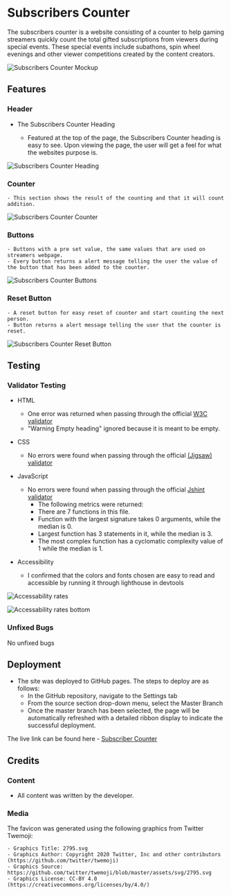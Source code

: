 # Subscribers Counter

The subscribers counter is a website consisting of a counter to help gaming streamers quickly count the total gifted subscriptions from viewers during special events.
These special events include subathons, spin wheel evenings and other viewer competitions created by the content creators.

![Subscribers Counter Mockup](https://fekadon.github.io/subscribers-counter/media/subscriber_counter_mockup.png)

## Features

### Header

- The Subscribers Counter Heading

    - Featured at the top of the page, the Subscribers Counter heading is easy to see. Upon viewing the page, the user will get a feel for what the websites purpose is.

![Subscribers Counter Heading](https://fekadon.github.io/subscribers-counter/media/subscriber_counter_heading.png)

### Counter

    - This section shows the result of the counting and that it will count addition.

![Subscribers Counter Counter](https://fekadon.github.io/subscribers-counter/media/subscribers_counter_counter.png)

### Buttons

    - Buttons with a pre set value, the same values that are used on streamers webpage.
    - Every button returns a alert message telling the user the value of the button that has been added to the counter.

![Subscribers Counter Buttons](https://fekadon.github.io/subscribers-counter/media/subscribers_counter_buttons.png)

### Reset Button

    - A reset button for easy reset of counter and start counting the next person.
    - Button returns a alert message telling the user that the counter is reset.

![Subscribers Counter Reset Button](https://fekadon.github.io/subscribers-counter/media/subscribers_counter_reset.png)

## Testing

### Validator Testing

- HTML
    - One error was returned when passing through the official [W3C validator](https://validator.w3.org/nu/?doc=https%3A%2F%2Ffekadon.github.io%2Fsubscribers-counter%2F)
    - "Warning Empty heading" ignored because it is meant to be empty.

- CSS
    - No errors were found when passing through the official [(Jigsaw) validator](http://jigsaw.w3.org/css-validator/validator?lang=sv&profile=css3svg&uri=https%3A%2F%2Ffekadon.github.io%2Fsubscribers-counter%2F&usermedium=all&vextwarning=&warning=1)

- JavaScript
    - No errors were found when passing through the official [Jshint validator](https://jshint.com/)
        - The following metrics were returned:
        - There are 7 functions in this file.
        - Function with the largest signature takes 0 arguments, while the median is 0.
        - Largest function has 3 statements in it, while the median is 3.
        - The most complex function has a cyclomatic complexity value of 1 while the median is 1.

- Accessibility
    - I confirmed that the colors and fonts chosen are easy to read and accessible by running it through lighthouse in devtools

![Accessability rates](https://fekadon.github.io/subscribers-counter/media/accessability_rates.png)

![Accessability rates bottom](https://fekadon.github.io/subscribers-counter/media/accessability_bottom.png)

### Unfixed Bugs

No unfixed bugs

## Deployment

- The site was deployed to GitHub pages. The steps to deploy are as follows:
    - In the GitHub repository, navigate to the Settings tab
    - From the source section drop-down menu, select the Master Branch
    - Once the master branch has been selected, the page will be automatically refreshed with a detailed ribbon display to indicate the successful deployment.

The live link can be found here - [Subscriber Counter](https://fekadon.github.io/subscribers-counter/)

## Credits

### Content

- All content was written by the developer.

### Media

The favicon was generated using the following graphics from Twitter Twemoji:

    - Graphics Title: 2795.svg
    - Graphics Author: Copyright 2020 Twitter, Inc and other contributors (https://github.com/twitter/twemoji)
    - Graphics Source: https://github.com/twitter/twemoji/blob/master/assets/svg/2795.svg
    - Graphics License: CC-BY 4.0 (https://creativecommons.org/licenses/by/4.0/)